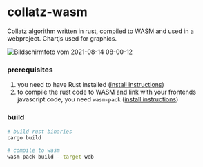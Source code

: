 # collatz-wasm
Collatz algorithm written in rust, compiled to WASM and used in a webproject. Chartjs used for graphics.  

![Bildschirmfoto vom 2021-08-14 08-00-12](https://user-images.githubusercontent.com/44790691/129435753-12997460-19a0-4fdf-83f3-bdebd5d23f57.png)

### prerequisites
1. you need to have Rust installed ([install instructions](https://www.rust-lang.org/tools/install))
2. to compile the rust code to WASM and link with your frontends javascript code, you need `wasm-pack` ([install instructions](https://rustwasm.github.io/wasm-pack/installer/))

### build
```bash
# build rust binaries
cargo build

# compile to wasm
wasm-pack build --target web
```
